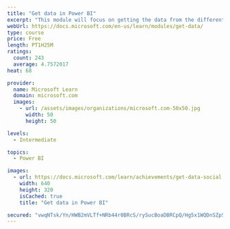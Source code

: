 ```yaml
---
title: "Get data in Power BI"
excerpt: "This module will focus on getting the data from the different data sources and importing it into Power BI by using Power Query."
webUrl: https://docs.microsoft.com/en-us/learn/modules/get-data/
type: course
price: Free
length: PT1H25M
ratings:
  count: 243
  average: 4.7572017
heat: 68

provider:
  name: Microsoft Learn
  domain: microsoft.com
  images:
    - url: /assets/images/organizations/microsoft.com-50x50.jpg
      width: 50
      height: 50

levels:
  - Intermediate

topics:
  - Power BI

images:
  - url: https://docs.microsoft.com/learn/achievements/get-data-social.png
    width: 640
    height: 320
    isCached: true
    title: "Get data in Power BI"

secured: "vwqNTsk/Yn/HWB2mVLTf+NRb44r0BRcS/rySucBoaDBRCpQ/Hg5x1WQDnSZpS7vuYUz7Y3X8QOuGKCnihEyIe8k9r5TW6Sl6rq+VfCfTQLI0AvY9wi7slSQvtBVNLhnPULcavWRTQG9KMmd9AJ4HRqJ6lDlx/Tl+gAH8+4q0KE3uS15XgAiiwUAQlwiBwfc8k+BcEQHhFJ8HV507F0fEOJocVW+k6tRzqLZL3kK8eEhzo6MC1ZPwEVOLGIk5LfMxf5OguNQWTknm4wZvKysXZUBOWEw2oSn6LcY1pqdm/9y15XiMB3XbxQW2yR6IBlr152vX7FwEhrNWZ6tBQLNZiSHPa8N1dCxxUxUjbTQJFeTL1wX1Kw36iEaw45y0BofLBwEHjKeUoVyMWOySw/ry/g==;fxMBbtHWVxW8+5P/POmxJg=="
---
```


